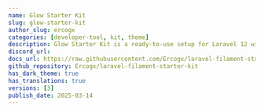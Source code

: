 ```yaml
---
name: Glow Starter Kit
slug: glow-starter-kit
author_slug: ercogx
categories: [developer-tool, kit, theme]
description: Glow Starter Kit is a ready-to-use setup for Laravel 12 with Filament v3, including authentication, roles, settings, themes, and developer tools to jumpstart your project effortlessly. 🚀
discord_url:
docs_url: https://raw.githubusercontent.com/Ercogx/laravel-filament-starter-kit/main/README.md
github_repository: Ercogx/laravel-filament-starter-kit
has_dark_theme: true
has_translations: true
versions: [3]
publish_date: 2025-03-14
---
```


